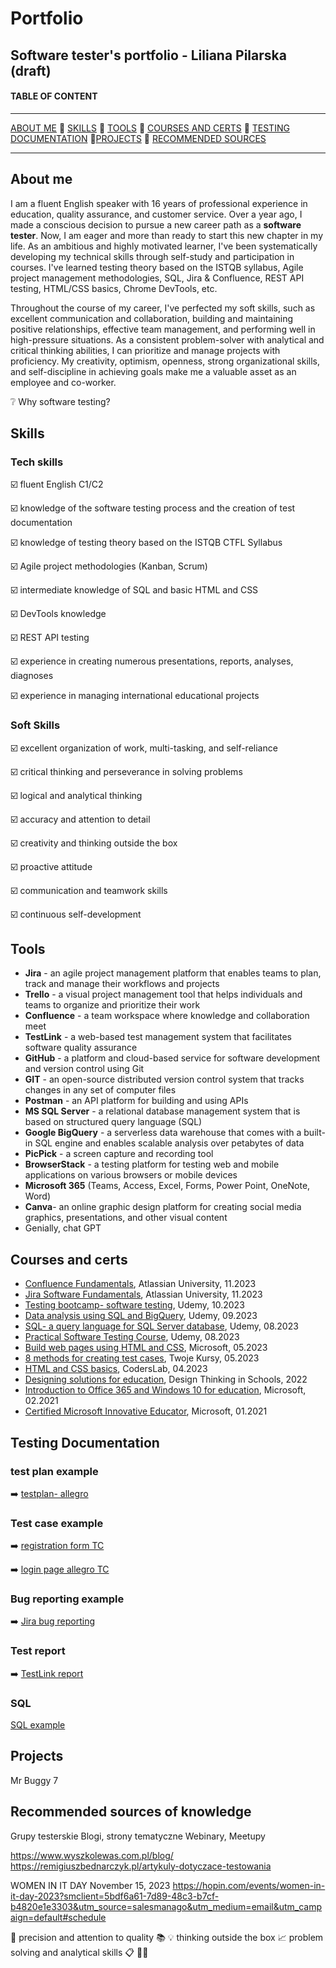# Portfolio
## Software tester's portfolio - Liliana Pilarska (draft)

#### TABLE OF CONTENT
-----

[ABOUT ME](#aboutme) :small_blue_diamond:  [SKILLS](#skills)  🔹 [TOOLS](#tools)  🔹 [COURSES AND CERTS](#courses) 🔹 [TESTING DOCUMENTATION](#testcases) 🔹[PROJECTS](#projects) 🔹 [RECOMMENDED SOURCES](#sources) 

-----
## <a name="aboutme"> About me</a>

I am a fluent English speaker with 16 years of professional experience in education, quality assurance, and customer service. Over a year ago, I made a conscious decision to pursue a new career path as a **software tester**. Now, I am eager and more than ready to start this new chapter in my life.
As an ambitious and highly motivated learner,  I've been systematically developing my technical skills through self-study and participation in courses.  I've learned testing theory based on the ISTQB syllabus, Agile project management methodologies, SQL, Jira & Confluence, REST API testing, HTML/CSS basics, Chrome DevTools, etc.

Throughout the course of my career, I've perfected my soft skills, such as excellent communication and collaboration, building and maintaining positive relationships, effective team management, and performing well in high-pressure situations. As a consistent problem-solver with analytical and critical thinking abilities, I can prioritize and manage projects with proficiency. My creativity, optimism, openness, strong organizational skills, and self-discipline in achieving goals make me a valuable asset as an employee and co-worker.

❔ Why software testing? 

## <a name="skills"> Skills</a>
### Tech skills

☑️ fluent English C1/C2

☑️ knowledge of the software testing process and the creation of test documentation

☑️ knowledge of testing theory based on the ISTQB CTFL Syllabus

☑️ Agile project methodologies (Kanban, Scrum)

☑️ intermediate knowledge of SQL and basic HTML and CSS

☑️ DevTools knowledge

☑️ REST API testing

☑️ experience in creating numerous presentations, reports, analyses, diagnoses

☑️ experience in managing international educational projects

### Soft Skills

☑️ excellent organization of work, multi-tasking, and self-reliance

☑️ critical thinking and perseverance in solving problems 

☑️ logical and analytical thinking

☑️ accuracy and attention to detail

☑️ creativity and thinking outside the box

☑️ proactive attitude

☑️ communication and teamwork skills

☑️ continuous self-development

## <a name="tools"> Tools</a>

* **Jira** - an agile project management platform that enables teams to plan, track and manage their workflows and projects
* **Trello** - a visual project management tool that helps individuals and teams to organize and prioritize their work
* **Confluence** - a team workspace where knowledge and collaboration meet
* **TestLink** - a web-based test management system that facilitates software quality assurance
* **GitHub** -  a platform and cloud-based service for software development and version control using Git 
* **GIT** - an open-source distributed version control system that tracks changes in any set of computer files
* **Postman** - an API platform for building and using APIs
* **MS SQL Server** - a relational database management system that is based on structured query language (SQL)
* **Google BigQuery** - a serverless data warehouse that comes with a built-in SQL engine and enables scalable analysis over petabytes of data
* **PicPick** - a screen capture and recording tool
* **BrowserStack** - a testing platform for testing web and mobile applications on various browsers or mobile devices
* **Microsoft 365** (Teams, Access, Excel, Forms, Power Point, OneNote, Word)
* **Canva**- an online graphic design platform for creating social media graphics, presentations, and other visual content
*   Genially, chat GPT
  
## <a name="courses">Courses and certs</a>

* [Confluence Fundamentals](https://university.atlassian.com/student/award/KqsGK4yoXVzAqZ7sCcMBnSQG), Atlassian University, 11.2023
* [Jira Software Fundamentals](https://university.atlassian.com/student/award/pQSuKn7Sd6dBAp2Y9hpzCRjc), Atlassian University, 11.2023
* [Testing bootcamp- software testing](https://udemy-certificate.s3.amazonaws.com/pdf/UC-5cf73caf-2b43-4ea9-8653-d2c2292e19a7.pdf), Udemy, 10.2023 
* [Data analysis using SQL and BigQuery](https://udemy-certificate.s3.amazonaws.com/pdf/UC-e520e2db-1e44-42d7-9957-2ab5710a9776.pdf), Udemy, 09.2023
* [SQL- a query language for SQL Server database](https://udemy-certificate.s3.amazonaws.com/pdf/UC-c9a46702-c550-4cde-a427-42072a3ac76f.pdf), Udemy, 08.2023
* [Practical Software Testing Course](https://udemy-certificate.s3.amazonaws.com/pdf/UC-133c8422-678f-4fd6-9a21-5fb3f762be5e.pdf), Udemy, 08.2023
* [Build web pages using HTML and CSS](https://learn.microsoft.com/en-us/users/lilianapilarska-6371/achievements/a2fuwey7), Microsoft, 05.2023
* [8 methods for creating test cases](https://docs.google.com/document/d/1h7Cl-mkJKnCyfqafR8kJsVuBAqLcLrncRYFl-uwf6n0/edit?usp=sharing), Twoje Kursy, 05.2023
* [HTML and CSS basics](https://docs.google.com/document/d/1ntuEs7vKzkjJsMriw6LhAm4Yy59UbnxCgI-AF97o8Gs/edit?usp=sharing), CodersLab, 04.2023
* [Designing solutions for education](https://docs.google.com/document/d/1CuBJW0xAv7IeryuDQJmMztT4s868r686LLey4DyvS5I/edit?usp=sharing), Design Thinking in Schools, 2022
* [Introduction to Office 365 and Windows 10 for education](https://docs.google.com/document/d/1gfLoixn_MkEFmGRSiSOitDFnh1Q6_krtWf0oCQWEjPg/edit?usp=sharing), Microsoft, 02.2021
* [Certified Microsoft Innovative Educator](https://docs.google.com/document/d/1HSuWHEJZHCdsbVIvknFwKlYy35RutnMllmLtMbyAOew/edit?usp=sharing), Microsoft, 01.2021
  
## <a name="testcases">Testing Documentation</a>

### test plan example

➡️ [testplan- allegro](https://docs.google.com/document/d/16gCGtN-Ijdw9-V8Le9oc6hwmLesrxqqIzhj3p8g9UwA/edit?usp=sharing)
  
### Test case example

➡️ [registration form TC](https://docs.google.com/spreadsheets/d/173qW1iDUq6ZiSavthpxNHr0TS6b_A1SqXfAvmqqtSPc/edit?usp=sharing)

➡️ [login page allegro TC]()
   
### Bug reporting example

➡️ [Jira bug reporting]()

### Test report

➡️ [TestLink report](https://github.com/lilapila/lilapila/blob/058d51b3bbae8c5a182b84f717ed3201b7e1d52a/testlink%20plan%20test%C3%B3w%20allegro.png)

### SQL

[SQL example](https://docs.google.com/document/d/1cze-GCY99FtVMoEOmiQ7HBUCwbTKcssNgPuXfwkr1io/edit?usp=sharing)

## <a name="projects">Projects</a>
Mr Buggy 7

## <a name="sources">Recommended sources of knowledge</a>
Grupy testerskie
Blogi, strony tematyczne
Webinary, Meetupy

https://www.wyszkolewas.com.pl/blog/
https://remigiuszbednarczyk.pl/artykuly-dotyczace-testowania

WOMEN IN IT DAY
November 15, 2023
https://hopin.com/events/women-in-it-day-2023?smclient=5bdf6a61-7d89-48c3-b7cf-b4820e1e3303&utm_source=salesmanago&utm_medium=email&utm_campaign=default#schedule


🔎 precision and attention to quality 
📚 
💡 thinking outside the box
📈 problem solving and analytical skills 
📋 
🙅‍♀️ 


